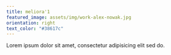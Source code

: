 ```yaml
---
title: meliora'1
featured_image: assets/img/work-alex-nowak.jpg
orientation: right
text_color: "#38617c"
---
```

Lorem ipsum dolor sit amet, consectetur adipisicing elit sed do.
